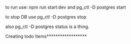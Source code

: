 to run use: 
npm run start:dev 
and 
pg_ctl -D postgres start

to stop DB use 
pg_ctl -D postgres stop

also 
pg_ctl -D postgres status         is a thing.




Creating todo Items******************